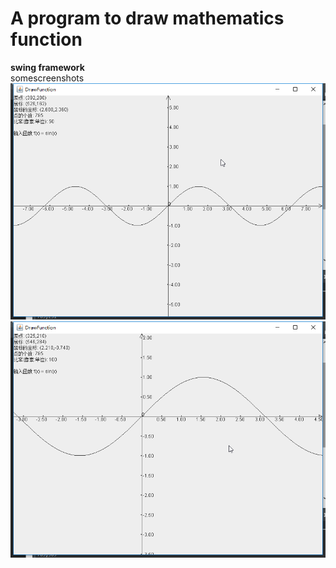 # A program to draw mathematics function  
**swing framework**  
somescreenshots  
![screenshots1](1.png)  
![screenshots1](2.png)  
